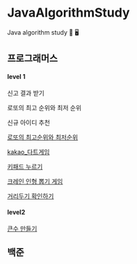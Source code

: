 # JavaAlgorithmStudy
Java algorithm study 📝 🖥

<h2>프로그래머스</h2>

<h4>level 1</h4>

신고 결과 받기

로또의 최고 순위와 최저 순위

신규 아이디 추천

<a href= https://github.com/juhee77/JavaAlgorithmStudy/blob/master/src/%ED%94%84%EB%A1%9C%EA%B7%B8%EB%9E%98%EB%A8%B8%EC%8A%A4/level1/lotto.java> 로또의 최고순위와 최저순위</a>

<a href=https://github.com/juhee77/JavaAlgorithmStudy/blob/master/src/%ED%94%84%EB%A1%9C%EA%B7%B8%EB%9E%98%EB%A8%B8%EC%8A%A4/level1/dartgame.java> kakao_다트게임 </a>

<a href=https://github.com/juhee77/JavaAlgorithmStudy/blob/master/src/%ED%94%84%EB%A1%9C%EA%B7%B8%EB%9E%98%EB%A8%B8%EC%8A%A4/level1/keyPad.java> 키패드 누르기 </a>

<a href=https://github.com/juhee77/JavaAlgorithmStudy/blob/master/src/%ED%94%84%EB%A1%9C%EA%B7%B8%EB%9E%98%EB%A8%B8%EC%8A%A4/level1/puppetDraw_stack.java>
크레인 인형 뽑기 게임</a> 

<a href=https://github.com/juhee77/JavaAlgorithmStudy/blob/master/src/%ED%94%84%EB%A1%9C%EA%B7%B8%EB%9E%98%EB%A8%B8%EC%8A%A4/level2/makeDistance.java>거리두기 확인하기 </a>

<h4>level2</h4>

<a href=https://github.com/juhee77/JavaAlgorithmStudy/blob/master/src/%ED%94%84%EB%A1%9C%EA%B7%B8%EB%9E%98%EB%A8%B8%EC%8A%A4/level2/makeBig.java> 큰수 만들기 </a>


<h2>백준</h2>
